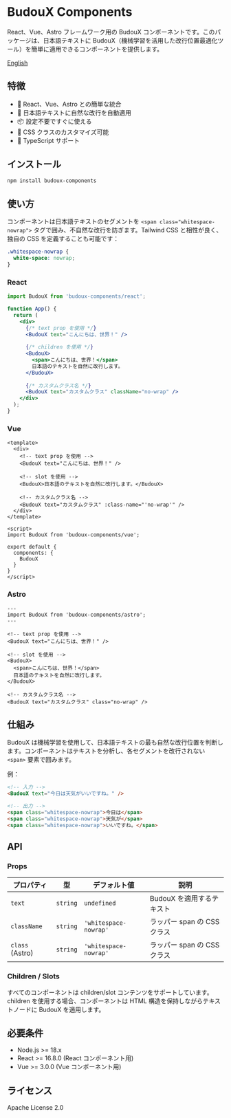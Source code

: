 # BudouX Components

React、Vue、Astro フレームワーク用の BudouX コンポーネントです。このパッケージは、日本語テキストに BudouX（機械学習を活用した改行位置最適化ツール）を簡単に適用できるコンポーネントを提供します。

[English](./README.en.md)

## 特徴

- 🚀 React、Vue、Astro との簡単な統合
- 🎯 日本語テキストに自然な改行を自動適用
- 📦 設定不要ですぐに使える
- 🎨 CSS クラスのカスタマイズ可能
- 🔧 TypeScript サポート

## インストール

```bash
npm install budoux-components
```

## 使い方

コンポーネントは日本語テキストのセグメントを `<span class="whitespace-nowrap">` タグで囲み、不自然な改行を防ぎます。Tailwind CSS と相性が良く、独自の CSS を定義することも可能です：

```css
.whitespace-nowrap {
  white-space: nowrap;
}
```

### React

```jsx
import BudouX from 'budoux-components/react';

function App() {
  return (
    <div>
      {/* text prop を使用 */}
      <BudouX text="こんにちは、世界！" />
      
      {/* children を使用 */}
      <BudouX>
        <span>こんにちは、世界！</span>
        日本語のテキストを自然に改行します。
      </BudouX>
      
      {/* カスタムクラス名 */}
      <BudouX text="カスタムクラス" className="no-wrap" />
    </div>
  );
}
```

### Vue

```vue
<template>
  <div>
    <!-- text prop を使用 -->
    <BudouX text="こんにちは、世界！" />
    
    <!-- slot を使用 -->
    <BudouX>日本語のテキストを自然に改行します。</BudouX>
    
    <!-- カスタムクラス名 -->
    <BudouX text="カスタムクラス" :class-name="'no-wrap'" />
  </div>
</template>

<script>
import BudouX from 'budoux-components/vue';

export default {
  components: {
    BudouX
  }
}
</script>
```

### Astro

```astro
---
import BudouX from 'budoux-components/astro';
---

<!-- text prop を使用 -->
<BudouX text="こんにちは、世界！" />

<!-- slot を使用 -->
<BudouX>
  <span>こんにちは、世界！</span>
  日本語のテキストを自然に改行します。
</BudouX>

<!-- カスタムクラス名 -->
<BudouX text="カスタムクラス" class="no-wrap" />
```

## 仕組み

BudouX は機械学習を使用して、日本語テキストの最も自然な改行位置を判断します。コンポーネントはテキストを分析し、各セグメントを改行されない `<span>` 要素で囲みます。

例：
```html
<!-- 入力 -->
<BudouX text="今日は天気がいいですね。" />

<!-- 出力 -->
<span class="whitespace-nowrap">今日は</span>
<span class="whitespace-nowrap">天気が</span>
<span class="whitespace-nowrap">いいですね。</span>
```

## API

### Props

| プロパティ | 型 | デフォルト値 | 説明 |
|------|------|---------|----------------|
| `text` | `string` | `undefined` | BudouX を適用するテキスト |
| `className` | `string` | `'whitespace-nowrap'` | ラッパー span の CSS クラス |
| `class` (Astro) | `string` | `'whitespace-nowrap'` | ラッパー span の CSS クラス |

### Children / Slots

すべてのコンポーネントは children/slot コンテンツをサポートしています。children を使用する場合、コンポーネントは HTML 構造を保持しながらテキストノードに BudouX を適用します。

## 必要条件

- Node.js >= 18.x
- React >= 16.8.0 (React コンポーネント用)
- Vue >= 3.0.0 (Vue コンポーネント用)

## ライセンス

Apache License 2.0